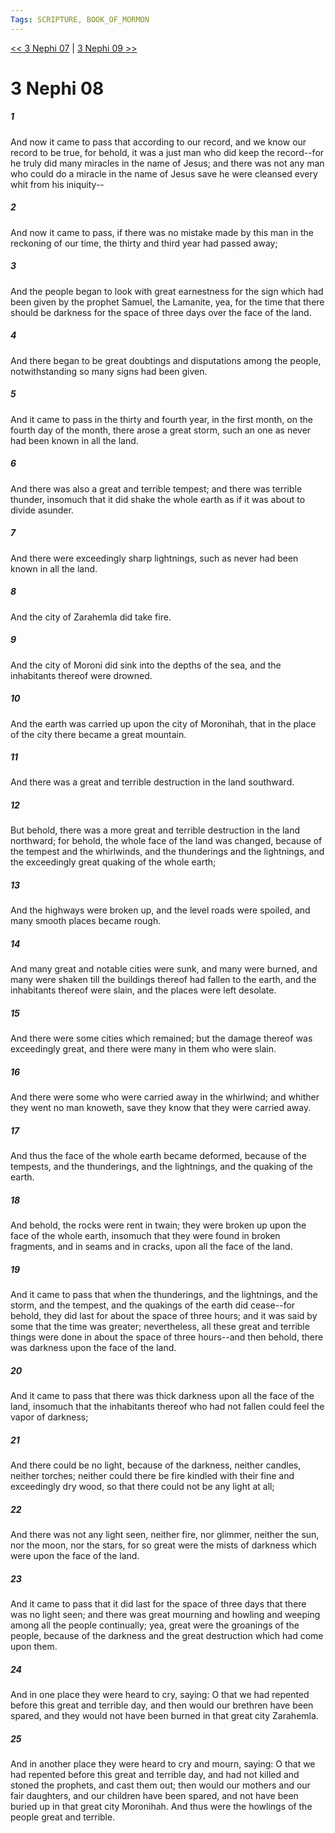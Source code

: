 ```yaml
---
Tags: SCRIPTURE, BOOK_OF_MORMON
---
```


[<< 3 Nephi 07](BOOK_OF_MORMON/11_3_Nephi/3_Nephi_07.md) | [3 Nephi 09 >>](BOOK_OF_MORMON/11_3_Nephi/3_Nephi_09.md)

# 3 Nephi 08

##### 1
 And now it came to pass that according to our record, and we know our record to be true, for behold, it was a just man who did keep the record--for he truly did many miracles in the name of Jesus; and there was not any man who could do a miracle in the name of Jesus save he were cleansed every whit from his iniquity--
##### 2
 And now it came to pass, if there was no mistake made by this man in the reckoning of our time, the thirty and third year had passed away;
##### 3
 And the people began to look with great earnestness for the sign which had been given by the prophet Samuel, the Lamanite, yea, for the time that there should be darkness for the space of three days over the face of the land.
##### 4
 And there began to be great doubtings and disputations among the people, notwithstanding so many signs had been given.
##### 5
 And it came to pass in the thirty and fourth year, in the first month, on the fourth day of the month, there arose a great storm, such an one as never had been known in all the land.
##### 6
 And there was also a great and terrible tempest; and there was terrible thunder, insomuch that it did shake the whole earth as if it was about to divide asunder.
##### 7
 And there were exceedingly sharp lightnings, such as never had been known in all the land.
##### 8
 And the city of Zarahemla did take fire.
##### 9
 And the city of Moroni did sink into the depths of the sea, and the inhabitants thereof were drowned.
##### 10
 And the earth was carried up upon the city of Moronihah, that in the place of the city there became a great mountain.
##### 11
 And there was a great and terrible destruction in the land southward.
##### 12
 But behold, there was a more great and terrible destruction in the land northward; for behold, the whole face of the land was changed, because of the tempest and the whirlwinds, and the thunderings and the lightnings, and the exceedingly great quaking of the whole earth;
##### 13
 And the highways were broken up, and the level roads were spoiled, and many smooth places became rough.
##### 14
 And many great and notable cities were sunk, and many were burned, and many were shaken till the buildings thereof had fallen to the earth, and the inhabitants thereof were slain, and the places were left desolate.
##### 15
 And there were some cities which remained; but the damage thereof was exceedingly great, and there were many in them who were slain.
##### 16
 And there were some who were carried away in the whirlwind; and whither they went no man knoweth, save they know that they were carried away.
##### 17
 And thus the face of the whole earth became deformed, because of the tempests, and the thunderings, and the lightnings, and the quaking of the earth.
##### 18
 And behold, the rocks were rent in twain; they were broken up upon the face of the whole earth, insomuch that they were found in broken fragments, and in seams and in cracks, upon all the face of the land.
##### 19
 And it came to pass that when the thunderings, and the lightnings, and the storm, and the tempest, and the quakings of the earth did cease--for behold, they did last for about the space of three hours; and it was said by some that the time was greater; nevertheless, all these great and terrible things were done in about the space of three hours--and then behold, there was darkness upon the face of the land.
##### 20
 And it came to pass that there was thick darkness upon all the face of the land, insomuch that the inhabitants thereof who had not fallen could feel the vapor of darkness;
##### 21
 And there could be no light, because of the darkness, neither candles, neither torches; neither could there be fire kindled with their fine and exceedingly dry wood, so that there could not be any light at all;
##### 22
 And there was not any light seen, neither fire, nor glimmer, neither the sun, nor the moon, nor the stars, for so great were the mists of darkness which were upon the face of the land.
##### 23
 And it came to pass that it did last for the space of three days that there was no light seen; and there was great mourning and howling and weeping among all the people continually; yea, great were the groanings of the people, because of the darkness and the great destruction which had come upon them.
##### 24
 And in one place they were heard to cry, saying: O that we had repented before this great and terrible day, and then would our brethren have been spared, and they would not have been burned in that great city Zarahemla.
##### 25
 And in another place they were heard to cry and mourn, saying: O that we had repented before this great and terrible day, and had not killed and stoned the prophets, and cast them out; then would our mothers and our fair daughters, and our children have been spared, and not have been buried up in that great city Moronihah. And thus were the howlings of the people great and terrible.
